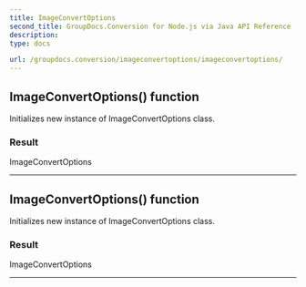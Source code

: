 ```yaml
---
title: ImageConvertOptions
second_title: GroupDocs.Conversion for Node.js via Java API Reference
description: 
type: docs

url: /groupdocs.conversion/imageconvertoptions/imageconvertoptions/
---
```


## ImageConvertOptions() function

 Initializes new instance of  ImageConvertOptions class.
 

### Result
ImageConvertOptions


---


## ImageConvertOptions() function

 Initializes new instance of  ImageConvertOptions class.
 

### Result
ImageConvertOptions


---


